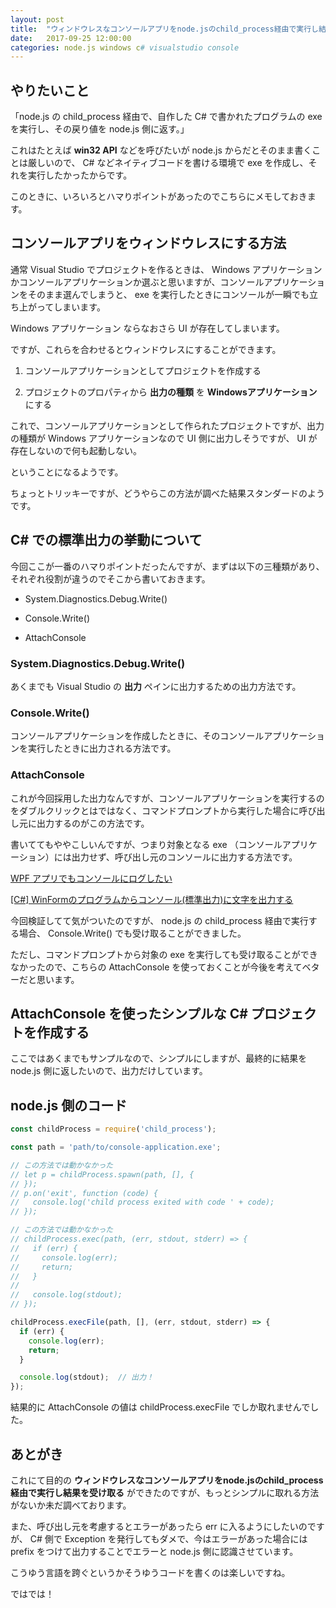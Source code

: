 ```yaml
---
layout: post
title:  "ウィンドウレスなコンソールアプリをnode.jsのchild_process経由で実行し結果を受け取る方法"
date:   2017-09-25 12:00:00
categories: node.js windows c# visualstudio console
---
```


## やりたいこと

「node.js の child_process 経由で、自作した C# で書かれたプログラムの exe を実行し、その戻り値を node.js 側に返す。」

これはたとえば **win32 API** などを呼びたいが node.js からだとそのまま書くことは厳しいので、 C# などネイティブコードを書ける環境で exe を作成し、それを実行したかったからです。

このときに、いろいろとハマりポイントがあったのでこちらにメモしておきます。


## コンソールアプリをウィンドウレスにする方法

通常 Visual Studio でプロジェクトを作るときは、 Windows アプリケーションかコンソールアプリケーションか選ぶと思いますが、コンソールアプリケーションをそのまま選んでしまうと、 exe を実行したときにコンソールが一瞬でも立ち上がってしまいます。

Windows アプリケーション ならなおさら UI が存在してしまいます。

ですが、これらを合わせるとウィンドウレスにすることができます。

1. コンソールアプリケーションとしてプロジェクトを作成する

1. プロジェクトのプロパティから **出力の種類** を **Windowsアプリケーション** にする

これで、コンソールアプリケーションとして作られたプロジェクトですが、出力の種類が Windows アプリケーションなので UI 側に出力しそうですが、 UI が存在しないので何も起動しない。

ということになるようです。

ちょっとトリッキーですが、どうやらこの方法が調べた結果スタンダードのようです。


## C# での標準出力の挙動について

今回ここが一番のハマりポイントだったんですが、まずは以下の三種類があり、それぞれ役割が違うのでそこから書いておきます。

* System.Diagnostics.Debug.Write()

* Console.Write()

* AttachConsole

### System.Diagnostics.Debug.Write()

あくまでも Visual Studio の **出力** ペインに出力するための出力方法です。

### Console.Write()

コンソールアプリケーションを作成したときに、そのコンソールアプリケーションを実行したときに出力される方法です。

### AttachConsole

これが今回採用した出力なんですが、コンソールアプリケーションを実行するのをダブルクリックとはではなく、コマンドプロンプトから実行した場合に呼び出し元に出力するのがこの方法です。

書いててもややこしいんですが、つまり対象となる exe （コンソールアプリケーション）には出力せず、呼び出し元のコンソールに出力する方法です。

[WPF アプリでもコンソールにログしたい](http://var.blog.jp/archives/67899331.html)

[[C#] WinFormのプログラムからコンソール(標準出力)に文字を出力する](http://nanoappli.com/blog/archives/2363)

<script src="https://gist.github.com/hisasann/2dcf55566ff78891ad03ed6322157c54.js"></script>

今回検証してて気がついたのですが、 node.js の child_process 経由で実行する場合、 Console.Write() でも受け取ることができました。

ただし、コマンドプロンプトから対象の exe を実行しても受け取ることができなかったので、こちらの AttachConsole を使っておくことが今後を考えてベターだと思います。


## AttachConsole を使ったシンプルな C# プロジェクトを作成する

ここではあくまでもサンプルなので、シンプルにしますが、最終的に結果を node.js 側に返したいので、出力だけしています。

<script src="https://gist.github.com/hisasann/11565cf2be47e71f18fa8882328d3a27.js"></script>


## node.js 側のコード

```javascript
const childProcess = require('child_process');

const path = 'path/to/console-application.exe';

// この方法では動かなかった
// let p = childProcess.spawn(path, [], {
// });
// p.on('exit', function (code) {
//   console.log('child process exited with code ' + code);
// });

// この方法では動かなかった
// childProcess.exec(path, (err, stdout, stderr) => {
//   if (err) {
//     console.log(err);
//     return;
//   }
//
//   console.log(stdout);
// });

childProcess.execFile(path, [], (err, stdout, stderr) => {
  if (err) {
    console.log(err);
    return;
  }

  console.log(stdout);  // 出力！
});
```

結果的に AttachConsole の値は childProcess.execFile でしか取れませんでした。


## あとがき

これにて目的の **ウィンドウレスなコンソールアプリをnode.jsのchild_process経由で実行し結果を受け取る** ができたのですが、もっとシンプルに取れる方法がないか未だ調べております。

また、呼び出し元を考慮するとエラーがあったら err に入るようにしたいのですが、 C# 側で Exception を発行してもダメで、今はエラーがあった場合には prefix をつけて出力することでエラーと node.js 側に認識させています。

こうゆう言語を跨ぐというかそうゆうコードを書くのは楽しいですね。

ではでは！
